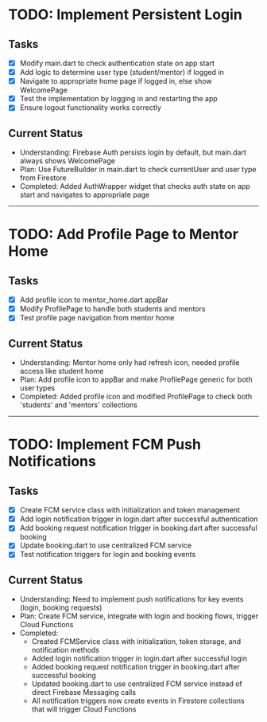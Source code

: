 # TODO: Implement Persistent Login

## Tasks
- [x] Modify main.dart to check authentication state on app start
- [x] Add logic to determine user type (student/mentor) if logged in
- [x] Navigate to appropriate home page if logged in, else show WelcomePage
- [x] Test the implementation by logging in and restarting the app
- [x] Ensure logout functionality works correctly

## Current Status
- Understanding: Firebase Auth persists login by default, but main.dart always shows WelcomePage
- Plan: Use FutureBuilder in main.dart to check currentUser and user type from Firestore
- Completed: Added AuthWrapper widget that checks auth state on app start and navigates to appropriate page

---

# TODO: Add Profile Page to Mentor Home

## Tasks
- [x] Add profile icon to mentor_home.dart appBar
- [x] Modify ProfilePage to handle both students and mentors
- [x] Test profile page navigation from mentor home

## Current Status
- Understanding: Mentor home only had refresh icon, needed profile access like student home
- Plan: Add profile icon to appBar and make ProfilePage generic for both user types
- Completed: Added profile icon and modified ProfilePage to check both 'students' and 'mentors' collections

---

# TODO: Implement FCM Push Notifications

## Tasks
- [x] Create FCM service class with initialization and token management
- [x] Add login notification trigger in login.dart after successful authentication
- [x] Add booking request notification trigger in booking.dart after successful booking
- [x] Update booking.dart to use centralized FCM service
- [x] Test notification triggers for login and booking events

## Current Status
- Understanding: Need to implement push notifications for key events (login, booking requests)
- Plan: Create FCM service, integrate with login and booking flows, trigger Cloud Functions
- Completed:
  - Created FCMService class with initialization, token storage, and notification methods
  - Added login notification trigger in login.dart after successful login
  - Added booking request notification trigger in booking.dart after successful booking
  - Updated booking.dart to use centralized FCM service instead of direct Firebase Messaging calls
  - All notification triggers now create events in Firestore collections that will trigger Cloud Functions
